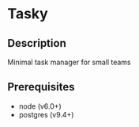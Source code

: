 # Tasky

## Description

Minimal task manager for small teams

## Prerequisites

* node (v6.0+)
* postgres (v9.4+)

